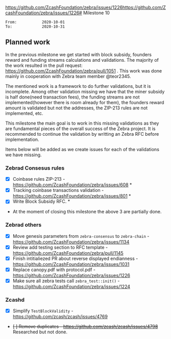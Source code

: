 https://github.com/ZcashFoundation/zebra/issues/1226https://github.com/ZcashFoundation/zebra/issues/1226# Milestone 10

```
From:           2020-10-01
To:             2020-10-31
```

## Planned work

In the previous milestone we get started with block subsidy, founders reward and funding streams calculations and validations. The majority of the work resulted in the pull request: https://github.com/ZcashFoundation/zebra/pull/1051 . This work was done mainly in cooperation with Zebra team member @teor2345.

The  mentioned work is a framework to do further validations, but it is incomplete. Among other validation missing we have that the miner subsidy is half done(need transaction fees), the funding streams are not implemented(however there is room already for them), the founders reward amount is validated but not the addresses, the ZIP-213 rules are not implemented, etc.

This milestone the main goal is to work in this missing validations as they are fundamental pieces of the overall success of the Zebra project. It is recommended to continue the validation by writting an Zebra RFC before implementation.

Items below will be added as we create issues for each of the validations we have missing.

### Zebrad Consesus rules

- [x] Coinbase rules ZIP-213 - https://github.com/ZcashFoundation/zebra/issues/608 *
- [x] Tracking coinbase transactions validation - https://github.com/ZcashFoundation/zebra/issues/801 *
- [x] Write Block Subsidy RFC. *

* At the moment of closing this milestone the above 3 are partially done.

### Zebrad others

- [x] Move genesis parameters from `zebra-consensus` to `zebra-chain` - https://github.com/ZcashFoundation/zebra/issues/1134
- [x] Review add testing section to RFC template - https://github.com/ZcashFoundation/zebra/pull/1145
- [x] Finish intitialiezed PR about reverse displayed endianness - https://github.com/ZcashFoundation/zebra/issues/1031
- [x] Replace canopy.pdf with protocol.pdf - https://github.com/ZcashFoundation/zebra/issues/1226
- [x] Make sure all zebra tests call `zebra_test::init()` - https://github.com/ZcashFoundation/zebra/issues/1224

### Zcashd

- [x] Simplify `TestBlockValidity` - https://github.com/zcash/zcash/issues/4769
- <strike>[ ] Remove duplicates - https://github.com/zcash/zcash/issues/4798</strike> Researched but not done.
